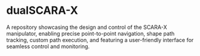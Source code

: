 # dualSCARA-X
A repository showcasing the design and control of the SCARA-X manipulator, enabling precise point-to-point navigation, shape path tracking, custom path execution, and featuring a user-friendly interface for seamless control and monitoring.

